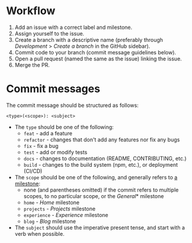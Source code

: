 # Workflow

1. Add an issue with a correct label and milestone.
2. Assign yourself to the issue.
3. Create a branch with a descriptive name (preferably through *Development* > *Create a branch* in the GitHub sidebar).
4. Commit code to your branch (commit message guidelines below).
5. Open a pull request (named the same as the issue) linking the issue.
6. Merge the PR.

# Commit messages

The commit message should be structured as follows:

```
<type>(<scope>): <subject>
```

- The `type` should be one of the following:
  - `feat` - add a feature
  - `refactor` - changes that don't add any features nor fix any bugs
  - `fix` - fix a bug
  - `test` - add or modify tests
  - `docs` - changes to documentation (README, CONTRIBUTING, etc.)
  - `build` - changes to the build system (npm, etc.), or deployment (CI/CD)
- The `scope` should be one of the following, and generally refers to [a milestone](https://github.com/tchojnacki/tchojnacki-dev/milestones):
  - none (and parentheses omitted) if the commit refers to multiple scopes, to no particular scope, or the _General_* milestone
  - `home` - *Home* milestone
  - `projects` - *Projects* milestone
  - `experience` - *Experience* milestone
  - `blog` - *Blog* milestone
- The `subject` should use the imperative present tense, and start with a verb when possible.
